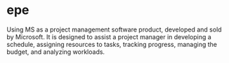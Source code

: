 # epe

Using MS as a project management software product, developed and sold by Microsoft. It is designed to assist a project manager in developing a schedule, assigning resources to tasks, tracking progress, managing the budget, and analyzing workloads.


